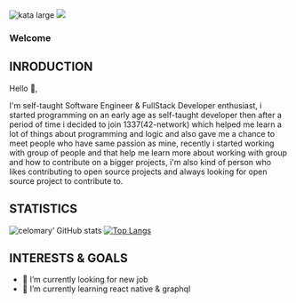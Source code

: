 <img src="https://www.codewars.com/users/celomary/badges/large" alt="kata large" />
<span align="left">
  <a href="https://www.linkedin.com/in/mohamed-elomary-638386119/">
    <img src="https://img.shields.io/badge/LinkedIn-0077B5?style=for-the-badge&logo=linkedin&logoColor=white" />
  </a>
</span>

### Welcome
## INRODUCTION
 <p>Hello 👋,</p>
 <p>I'm self-taught Software Engineer & FullStack Developer enthusiast, i started programming on an early age as self-taught developer then after a period of time i decided to join 1337(42-network) which helped me learn a lot of things about programming and logic and also gave me a chance to meet people who have same passion as mine, recently i started working with group of people and that help me learn more about working with group and how to contribute on a bigger projects, i'm also kind of person who likes contributing to open source projects and always looking for open source project to contribute to.</p>
 
## STATISTICS

![celomary’ GitHub stats](https://github-readme-stats.vercel.app/api?username=celomary&theme=dark&show_icons=true&count_private=true)
[![Top Langs](https://github-readme-stats.vercel.app/api/top-langs/?username=celomary&layout=compact&theme=dark)](https://github.com/celomary/github-readme-stats)
</br>

## INTERESTS & GOALS
- 🔭 I’m currently looking for new job
- 🌱 I’m currently learning react native & graphql

